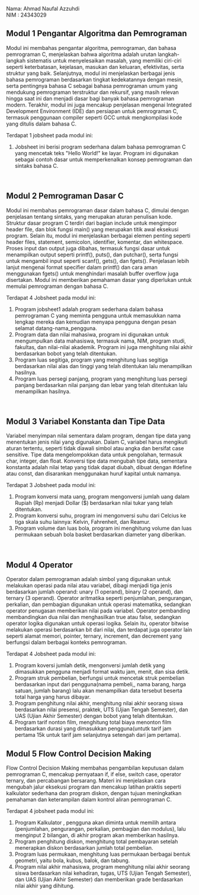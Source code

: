 Nama: Ahmad Naufal Azzuhdi <br>
NIM : 24343029


## Modul 1 Pengantar Algoritma dan Pemrograman
  <p>Modul ini membahas pengantar algoritma, pemrograman, dan bahasa pemrograman C, menjelaskan bahwa algoritma adalah urutan langkah-langkah sistematis untuk menyelesaikan masalah, yang memiliki ciri-ciri seperti keterbatasan, kejelasan, masukan dan keluaran, efektivitas, serta struktur yang baik. Selanjutnya, modul ini menjelaskan berbagai jenis bahasa pemrograman berdasarkan tingkat kedekatannya dengan mesin, serta pentingnya bahasa C sebagai bahasa pemrograman umum yang mendukung pemrograman terstruktur dan rekursif, yang masih relevan hingga saat ini dan menjadi dasar bagi banyak bahasa pemrograman modern. Terakhir, modul ini juga mencakup penjelasan mengenai Integrated Development Environment (IDE) dan persiapan untuk pemrograman C, termasuk penggunaan compiler seperti GCC untuk mengkompilasi kode yang ditulis dalam bahasa C.</p>

Terdapat 1 jobsheet pada modul ini:

1. Jobsheet ini berisi program sederhana dalam bahasa pemrograman C yang mencetak teks "Hello World!" ke layar. Program ini digunakan sebagai contoh dasar untuk memperkenalkan konsep pemrograman dan sintaks bahasa C.
<br>


## Modul 2 Pemrograman Dasar C
Modul ini membahas pemrograman dasar dalam bahasa C, dimulai dengan penjelasan tentang sintaks, yang merupakan aturan penulisan kode. Struktur dasar program C terdiri dari bagian include untuk mengimpor header file, dan blok fungsi main() yang merupakan titik awal eksekusi program. Selain itu, modul ini menjelaskan berbagai elemen penting seperti header files, statement, semicolon, identifier, komentar, dan whitespace.<br>
Proses input dan output juga dibahas, termasuk fungsi dasar untuk menampilkan output seperti printf(), puts(), dan putchar(), serta fungsi untuk mengambil input seperti scanf(), gets(), dan fgets(). Penjelasan lebih lanjut mengenai format specifier dalam printf() dan cara aman menggunakan fgets() untuk menghindari masalah buffer overflow juga disertakan. Modul ini memberikan pemahaman dasar yang diperlukan untuk memulai pemrograman dengan bahasa C.

Terdapat 4 Jobsheet pada modul ini:

1. Program jobsheet1 adalah program sederhana dalam bahasa pemrograman C yang meminta pengguna untuk memasukkan nama lengkap mereka dan kemudian menyapa pengguna dengan pesan selamat datang-nama_pengguna.
2. Program data dan nilai mahasiwa, program ini digunakan untuk mengumpulkan data mahasiswa, termasuk nama, NIM, program studi, fakultas, dan nilai-nilai akademik. Program ini juga menghitung nilai akhir berdasarkan bobot yang telah ditentukan.
3. Program luas segitiga, program yang menghitung luas segitiga berdasarkan nilai alas dan tinggi yang telah ditentukan lalu menampilkan hasilnya.
4. Program luas persegi panjang, program yang menghitung luas persegi panjang berdasarkan nilai panjang dan lebar yang telah ditentukan lalu menampilkan hasilnya.
<br>

## Modul 3 Variabel Konstanta dan Tipe Data
Variabel menyimpan nilai sementara dalam program, dengan tipe data yang menentukan jenis nilai yang digunakan. Dalam C, variabel harus mengikuti aturan tertentu, seperti tidak diawali simbol atau angka dan bersifat case sensitive. Tipe data mengelompokkan data untuk pengolahan, termasuk char, integer, dan float. Konversi tipe data mengubah tipe data, sementara konstanta adalah nilai tetap yang tidak dapat diubah, dibuat dengan #define atau const, dan disarankan menggunakan huruf kapital untuk namanya.

Terdapat 3 Jobsheet pada modul ini:
1. Program konversi mata uang, program mengonversi jumlah uang dalam Rupiah (Rp) menjadi Dollar ($) berdasarkan nilai tukar yang telah ditentukan.
2. Program konversi suhu, program ini mengonversi suhu dari Celcius ke tiga skala suhu lainnya: Kelvin, Fahrenheit, dan Reamur.
3. Program volume dan luas bola, program ini menghitung volume dan luas permukaan sebuah bola basket berdasarkan diameter yang diberikan.
<br>

## Modul 4 Operator
Operator dalam pemrograman adalah simbol yang digunakan untuk melakukan operasi pada nilai atau variabel, dibagi menjadi tiga jenis berdasarkan jumlah operand: unary (1 operand), binary (2 operand), dan ternary (3 operand). Operator aritmatika seperti penjumlahan, pengurangan, perkalian, dan pembagian digunakan untuk operasi matematika, sedangkan operator penugasan memberikan nilai pada variabel. Operator pembanding membandingkan dua nilai dan menghasilkan true atau false, sedangkan operator logika digunakan untuk operasi logika. Selain itu, operator bitwise melakukan operasi berdasarkan bit dari nilai, dan terdapat juga operator lain seperti alamat memori, pointer, ternary, increment, dan decrement yang berfungsi dalam berbagai konteks pemrograman.
<br>

Terdapat 4 Jobsheet pada modul ini:
1. Program koversi jumlah detik, mengonversi jumlah detik yang dimasukkan pengguna menjadi format waktu jam, menit, dan sisa detik.
2. Program struk pembelian, berfungsi untuk mencetak struk pembelian berdasarkan input dari pengguna(nama pembeli,, nama barang, harga satuan, jumlah barang) lalu akan menampilkan data tersebut beserta total harga yang harus dibayar.
3. Program penghitung nilai akhir, menghitung nilai akhir seorang siswa berdasarkan nilai presensi, praktek, UTS (Ujian Tengah Semester), dan UAS (Ujian Akhir Semester) dengan bobot yang telah ditentukan.
4. Program tarif nonton film, menghitung total biaya menonton film berdasarkan durasi yang dimasukkan pengguna(untutk tarif jam pertama 15k untuk tarif jam selanjutnya setengah dari jam pertama).

## Modul 5 Flow Control Decision Making
Flow Control Decision Making membahas pengambilan keputusan dalam pemrograman C, mencakup pernyataan if, if else, switch case, operator ternary, dan percabangan bersarang. Materi ini menjelaskan cara mengubah jalur eksekusi program dan mencakup latihan praktis seperti kalkulator sederhana dan program diskon, dengan tujuan meningkatkan pemahaman dan keterampilan dalam kontrol aliran pemrograman C.
<br>

Terdapat 4 jobsheet pada modul ini:
1. Program Kalkulator , pengguna akan diminta untuk memilih antara (penjumlahan, pengurangan, perkalian, pembagian dan modulus), lalu menginput 2 bilangan, di akhir program akan memberikan hasilnya.
2. Program penghitung diskon, menghitung total pembayaran setelah menerapkan diskon berdasarkan jumlah total pembelian.
3. Program luas permukaan, menghitung luas permukaan berbagai bentuk geometri, yaitu bola, kubus, balok, dan tabung.
4. Program nilai akhir mahasiswa, program menghitung nilai akhir seorang siswa berdasarkan nilai kehadiran, tugas, UTS (Ujian Tengah Semester), dan UAS (Ujian Akhir Semester) dan memberikan grade berdasarkan nilai akhir yang dihitung.

